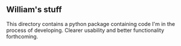 ## William's stuff

This directory contains a python package containing code I'm in the
process of developing. Clearer usability and better functionality
forthcoming.
